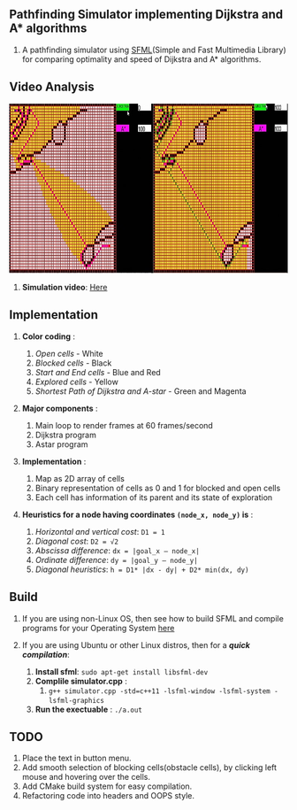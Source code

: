 ## Pathfinding Simulator implementing Dijkstra and A* algorithms ##

1. A pathfinding simulator using [SFML](https://www.sfml-dev.org/index.php)(Simple and Fast Multimedia Library) for comparing optimality and speed of Dijkstra and A* algorithms. 

## Video Analysis ##

![alt text](astar_vs_dijkstra.jpg)  

1. **Simulation video**: [Here](https://www.youtube.com/watch?v=9qLElqkVqLA&t=66s)

## Implementation ##


1. **Color coding** :
	1. *Open cells* - White
	2. *Blocked cells* - Black
	3. *Start and End cells* - Blue and Red
	4. *Explored cells* - Yellow
	5. *Shortest Path of Dijkstra and A-star* - Green and Magenta

2. **Major components** :
	1. Main loop to render frames at 60 frames/second
	2. Dijkstra program
	3. Astar program

3. **Implementation** :
	1. Map as 2D array of cells
	2. Binary representation of cells as 0 and 1 for blocked and open cells
	3. Each cell has information of its parent and its state of exploration

4. **Heuristics for a node having coordinates `(node_x, node_y)` is** :
	1. *Horizontal and vertical cost*: `D1 = 1`
	2. *Diagonal cost*: `D2 = √2`
	3. *Abscissa difference*: `dx = |goal_x – node_x|`
	4. *Ordinate difference*: `dy = |goal_y – node_y|`
	5. *Diagonal heuristics*: `h = D1* |dx - dy| + D2* min(dx, dy)`

## Build ##

1. If you are using non-Linux OS, then see how to build SFML and compile programs for your Operating System [here](https://www.sfml-dev.org/tutorials/2.5/#getting-started) 

2. If you are using Ubuntu or other Linux distros, then for a **_quick compilation_**:
	1. **Install sfml**: `sudo apt-get install libsfml-dev`
	2. **Complile simulator.cpp** :
		1. `g++ simulator.cpp -std=c++11 -lsfml-window -lsfml-system -lsfml-graphics`
	3. **Run the exectuable** : `./a.out`



## TODO ##

1. Place the text in button menu.
2. Add smooth selection of blocking cells(obstacle cells), by clicking left mouse and hovering over the cells.
3. Add CMake build system for easy compilation.
4. Refactoring code into headers and OOPS style.